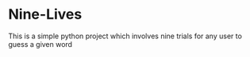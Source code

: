 # Nine-Lives
This is a simple python project which involves nine trials for any user to guess a given word
